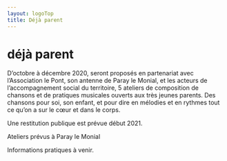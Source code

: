 ```yaml
---
layout: logoTop
title: Déjà parent
---
```


<h1>déjà parent</h1>
<p class="intro-text">D’octobre à décembre 2020, seront proposés en partenariat avec l’Association le Pont, son antenne de Paray le Monial, et les acteurs de l’accompagnement social du territoire, 5 ateliers de composition de chansons et de pratiques musicales ouverts aux très jeunes parents. Des chansons pour soi, son enfant, et pour dire en mélodies et en rythmes tout ce qu’on a sur le cœur et dans le corps.
</p>
<p class="intro-text">Une restitution publique est prévue début 2021.<br>

Ateliers prévus à Paray le Monial<br>

Informations pratiques à venir.

</p>

